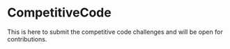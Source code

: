 # CompetitiveCode
This is here to submit the competitive code challenges and will be open for contributions.
